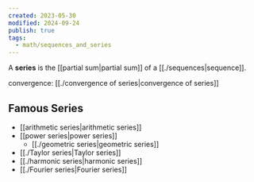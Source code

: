 ```yaml
---
created: 2023-05-30
modified: 2024-09-24
publish: true
tags:
  - math/sequences_and_series
---
```

A **series** is the [[partial sum|partial sum]] of a [[./sequences|sequence]].

convergence: [[./convergence of series|convergence of series]]

## Famous Series
- [[arithmetic series|arithmetic series]]
- [[power series|power series]]
  - [[./geometric series|geometric series]]
- [[./Taylor series|Taylor series]]
- [[./harmonic series|harmonic series]]
- [[./Fourier series|Fourier series]]